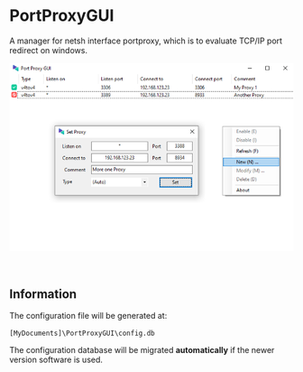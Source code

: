 # PortProxyGUI

A manager for netsh interface portproxy, which is to evaluate TCP/IP port redirect on windows.

![UI](https://raw.githubusercontent.com/emmanuellmota/PortProxyGUI/master/docs/ui.png)

<br/>

## Information

The configuration file will be generated at:

```
[MyDocuments]\PortProxyGUI\config.db
```

The configuration database will be migrated **automatically** if the newer version software is used.

